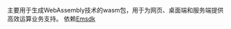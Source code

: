 主要用于生成WebAssembly技术的wasm包，用于为网页、桌面端和服务端提供高效运算业务支持。
依赖[Emsdk](https://github.com/emscripten-core/emsdk)
